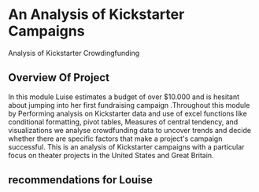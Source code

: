 # An Analysis of Kickstarter Campaigns
Analysis of Kickstarter Crowdingfunding 
## Overview Of Project
In this module Luise estimates a budget of over $10.000 and is hesitant about jumping into her first fundraising campaign .Throughout this module by Performing analysis on Kickstarter data and use of excel functions like conditional formatting, pivot tables, Measures of central tendency, and visualizations we analyse crowdfunding data to uncover trends and decide whether there are specific factors that make a project's campaign successful.
This is an analysis of Kickstarter campaigns with a particular focus on theater projects in the United States and Great Britain. 
## recommendations for Louise


